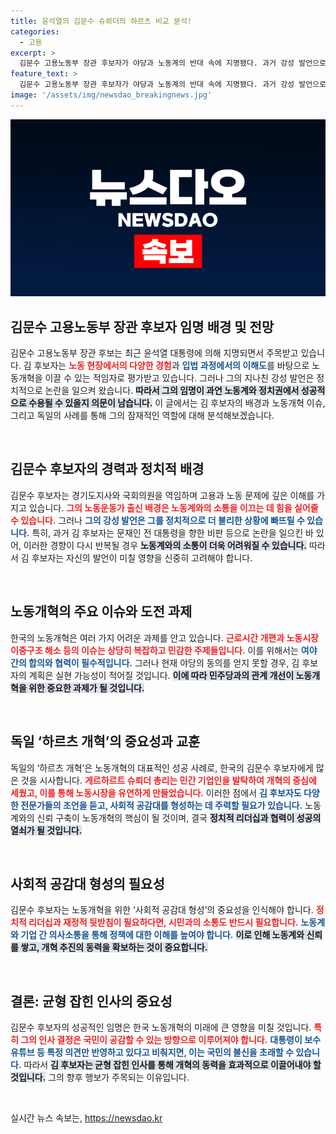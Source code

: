 ```yaml
---
title: 윤석열의 김문수 슈뢰더의 하르츠 비교 분석!
categories:
  - 고용
excerpt: >
  김문수 고용노동부 장관 후보자가 야당과 노동계의 반대 속에 지명됐다. 과거 강성 발언으로 논란을 일으킨 그가 어떻게 노동개혁을 이끌지, 변화의 가능성을 두고 우려가 커지고 있다.
feature_text: >
  김문수 고용노동부 장관 후보자가 야당과 노동계의 반대 속에 지명됐다. 과거 강성 발언으로 논란을 일으킨 그가 어떻게 노동개혁을 이끌지, 변화의 가능성을 두고 우려가 커지고 있다.
image: '/assets/img/newsdao_breakingnews.jpg'
---
```


<p><img src="/assets/img/newsdao_breakingnews.jpg" alt="ontimetimes 속보" /></p>

<h2 data-ke-size="size26">김문수 고용노동부 장관 후보자 임명 배경 및 전망</h2>

<p data-ke-size="size16">김문수 고용노동부 장관 후보는 최근 윤석열 대통령에 의해 지명되면서 주목받고 있습니다. 김 후보자는 <b><span style="color: #ee2323;">노동 현장에서의 다양한 경험</span></b>과 <b><span style="color: #1a5490;">입법 과정에서의 이해도</span></b>를 바탕으로 노동개혁을 이끌 수 있는 적임자로 평가받고 있습니다. 그러나 그의 지나친 강성 발언은 정치적으로 논란을 일으켜 왔습니다. <b><span style="background-color: #21538527;">따라서 그의 임명이 과연 노동계와 정치권에서 성공적으로 수용될 수 있을지 의문이 남습니다.</span></b> 이 글에서는 김 후보자의 배경과 노동개혁 이슈, 그리고 독일의 사례를 통해 그의 잠재적인 역할에 대해 분석해보겠습니다.</p>

<p data-ke-size="size16">&nbsp;</p>

<h2 data-ke-size="size26">김문수 후보자의 경력과 정치적 배경</h2>

<p data-ke-size="size16">김문수 후보자는 경기도지사와 국회의원을 역임하며 고용과 노동 문제에 깊은 이해를 가지고 있습니다. <b><span style="color: #ee2323;">그의 노동운동가 출신 배경은 노동계와의 소통을 이끄는 데 힘을 실어줄 수 있습니다.</span></b> 그러나 <b><span style="color: #1a5490;">그의 강성 발언은 그를 정치적으로 더 불리한 상황에 빠뜨릴 수 있습니다.</span></b> 특히, 과거 김 후보자는 문재인 전 대통령을 향한 비판 등으로 논란을 일으킨 바 있어, 이러한 경향이 다시 반복될 경우 <b><span style="background-color: #21538527;">노동계와의 소통이 더욱 어려워질 수 있습니다.</span></b> 따라서 김 후보자는 자신의 발언이 미칠 영향을 신중히 고려해야 합니다.</p>

<p data-ke-size="size16">&nbsp;</p>

<h2 data-ke-size="size26">노동개혁의 주요 이슈와 도전 과제</h2>

<p data-ke-size="size16">한국의 노동개혁은 여러 가지 어려운 과제를 안고 있습니다. <b><span style="color: #ee2323;">근로시간 개편과 노동시장 이중구조 해소 등의 이슈는 상당히 복잡하고 민감한 주제들입니다.</span></b> 이를 위해서는 <b><span style="color: #1a5490;">여야 간의 합의와 협력이 필수적입니다.</span></b> 그러나 현재 야당의 동의를 얻지 못할 경우, 김 후보자의 계획은 실현 가능성이 적어질 것입니다. <b><span style="background-color: #21538527;">이에 따라 민주당과의 관계 개선이 노동개혁을 위한 중요한 과제가 될 것입니다.</span></b></p>

<p data-ke-size="size16">&nbsp;</p>

<h2 data-ke-size="size26">독일 ‘하르츠 개혁’의 중요성과 교훈</h2>

<p data-ke-size="size16">독일의 ‘하르츠 개혁’은 노동개혁의 대표적인 성공 사례로, 한국의 김문수 후보자에게 많은 것을 시사합니다. <b><span style="color: #ee2323;">게르하르트 슈뢰더 총리는 민간 기업인을 발탁하여 개혁의 중심에 세웠고, 이를 통해 노동시장을 유연하게 만들었습니다.</span></b> 이러한 점에서 <b><span style="color: #1a5490;">김 후보자도 다양한 전문가들의 조언을 듣고, 사회적 공감대를 형성하는 데 주력할 필요가 있습니다.</span></b> 노동계와의 신뢰 구축이 노동개혁의 핵심이 될 것이며, 결국 <b><span style="background-color: #21538527;">정치적 리더십과 협력이 성공의 열쇠가 될 것입니다.</span></b></p>

<p data-ke-size="size16">&nbsp;</p>

<h2 data-ke-size="size26">사회적 공감대 형성의 필요성</h2>

<p data-ke-size="size16">김문수 후보자는 노동개혁을 위한 ‘사회적 공감대 형성’의 중요성을 인식해야 합니다. <b><span style="color: #ee2323;">정치적 리더십과 재정적 뒷받침이 필요하다면, 시민과의 소통도 반드시 필요합니다.</span></b> <b><span style="color: #1a5490;">노동계와 기업 간 의사소통을 통해 정책에 대한 이해를 높여야 합니다.</span></b> <b><span style="background-color: #21538527;">이로 인해 노동계와 신뢰를 쌓고, 개혁 추진의 동력을 확보하는 것이 중요합니다.</span></b></p>

<p data-ke-size="size16">&nbsp;</p>

<h2 data-ke-size="size26">결론: 균형 잡힌 인사의 중요성</h2>

<p data-ke-size="size16">김문수 후보자의 성공적인 임명은 한국 노동개혁의 미래에 큰 영향을 미칠 것입니다. <b><span style="color: #ee2323;">특히 그의 인사 결정은 국민이 공감할 수 있는 방향으로 이루어져야 합니다.</span></b> <b><span style="color: #1a5490;">대통령이 보수 유튜브 등 특정 의견만 반영하고 있다고 비춰지면, 이는 국민의 불신을 초래할 수 있습니다.</span></b> 따라서 <b><span style="background-color: #21538527;">김 후보자는 균형 잡힌 인사를 통해 개혁의 동력을 효과적으로 이끌어내야 할 것입니다.</span></b> 그의 향후 행보가 주목되는 이유입니다. </p>

<p data-ke-size="size16">&nbsp;</p>
실시간 뉴스 속보는, <a href="https://newsdao.kr" rel="dofollow">https://newsdao.kr</a>


